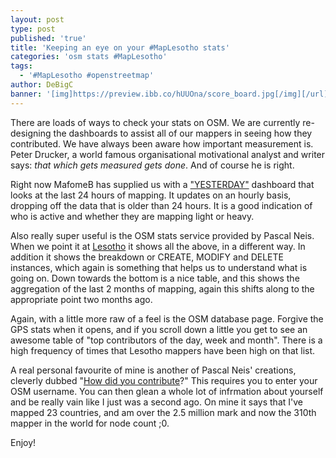 ```yaml
---
layout: post
type: post
published: 'true'
title: 'Keeping an eye on your #MapLesotho stats'
categories: 'osm stats #MapLesotho'
tags:
  - '#MapLesotho #openstreetmap'
author: DeBigC
banner: '[img]https://preview.ibb.co/hUUOna/score_board.jpg[/img][/url]'
---
```

There are loads of ways to check your stats on OSM. We are currently re-designing the dashboards to assist all of our mappers in seeing how they contributed. We have always been aware how important measurement is. Peter Drucker, a world famous organisational motivational analyst and writer says: *that which gets measured gets done*. And of course he is right.

Right now MafomeB has supplied us with a ["YESTERDAY"](http://dash.maplesotho.com/new-dash/yesterday/) dashboard that looks at the last 24 hours of mapping. It updates on an hourly basis, dropping off the data that is older than 24 hours. It is a good indication of who is active and whether they are mapping light or heavy.

Also really super useful is the OSM stats service provided by Pascal Neis. When we point it at [Lesotho](http://osmstats.neis-one.org/?item=countries&country=Lesotho) it shows all the above, in a different way. In addition it shows the breakdown or CREATE, MODIFY and DELETE instances, which again is something that helps us to understand what is going on. Down towards the bottom is a nice table, and this shows the aggregation of the last 2 months of mapping, again this shifts along to the appropriate point two months ago.

Again, with a little more raw of a feel is the OSM database page. Forgive the GPS stats when it opens, and if you scroll down a little you get to see an awesome table of "top contributors of the day, week and month". There is a high frequency of times that Lesotho mappers have been high on that list. 

A real personal favourite of mine is another of Pascal Neis' creations, cleverly dubbed "[How did you contribute](http://hdyc.neis-one.org/?DeBigC)?" This requires you to enter your OSM username. You can then glean a whole lot of infrmation about yourself and be really vain like I just was a second ago. On mine it says that I've mapped 23 countries, and am over the 2.5 million mark and now the 310th mapper in the world for node count ;0.

Enjoy!

     







